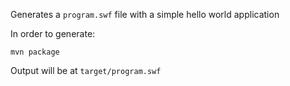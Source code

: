 Generates a `program.swf` file with a simple hello world application

In order to generate:

```
mvn package
```

Output will be at `target/program.swf`
